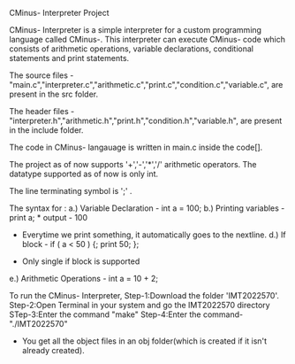 CMinus- Interpreter Project

CMinus- Interpreter is a simple interpreter for a custom programming language called CMinus-. This interpreter can execute CMinus- code which consists of  arithmetic operations, variable declarations, conditional statements and print statements.

The source files - "main.c","interpreter.c","arithmetic.c","print.c","condition.c","variable.c", are present in the src folder.

The header files - "interpreter.h","arithmetic.h","print.h","condition.h","variable.h", are present in the include folder.

The code in CMinus- langauage is written in main.c inside the code[].

The project as of now supports '+','-','*','/' arithmetic operators.
The datatype supported as of now is only int.

The line terminating symbol is ';' .

The syntax for :
a.) Variable Declaration - int a = 100;
b.) Printing variables - print a;
                    *  output - 100
* Everytime we print something, it automatically goes to the nextline.
d.) If block - 		 if ( a < 50 ) {;
                            print 50;
                            };
                         
* Only single if block is supported 

e.) Arithmetic Operations - int a = 10 + 2;

To run the CMinus- Interpreter,
Step-1:Download the folder 'IMT2022570'.
Step-2:Open Terminal in your system and go the IMT2022570 directory
STep-3:Enter the command "make"
Step-4:Enter the command-"./IMT2022570"
* You get all the object files in an obj folder(which is created if it isn't already created).
